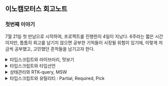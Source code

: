 ## 이노캠모터스 회고노트

### 첫번째 이야기 
7월 21일 첫 만남으로 시작하여, 프로젝트를 진행한지 4일이 지났다. 6주라는 짧은 시간이지만, 틈틈히 회고를 남기지 않으면 공부한 기억들이 사장될 위험이 있기에, 이렇게 저금씩 공부했고, 고민했던 흔적들을 남기고자 한다. 

<details>
<summary>타입스크립트와 라이브러리, 맛보기</summary>
<br/>
가장 먼저 이야기할 부분은 `타입스크립트`에 대한 부분이었다. 이론으로 타입을 선언하는 부분에 대해서 공부했지만, 실전은 달랐다. 모든 것에 타입을 지정해주어야 했기 때문이다. 라이브러리에도 타입이 존재했으며, 해당 타입을 설정해주지 않으면 컴파일 단계에서 에러가 발생되어 아무것도 할 수 없는 상황이 되었다. 4일 동안의 짧은 기간이었지만, 그 동안의 짧은 이야기라도 기록으로 남겨, 훗날의 이를 회상하는데 도움을 주고자 한다. 

1. Axios 라이브러리의 타입적용

    리액트 JS에서는 고민없이 사용했던 라이브러리에도 타입설정이 필요했다. `인스턴스`를 생성하는 부분에도 타입설정이 필요했고, `인터셉터`를 적용하는 부분에서도 `config`와 `response`에 따라서 타입을 지정해 줘야 했다. 또한 번외의 이야기지만, `config`와 `response`를 인터셉터해서 어떤 처리를 하면, 반드시 두 요소를 return 해주어야 결과값을 전달하고 전달받는 다는 것 또한 유념해야할 이이었다. 

    ```tsx
    import axios, * as axiosType from 'axios';

    // axios 인스턴스 생성
    export const instance: axiosType.AxiosInstance = axios.create({
    baseURL: process.env.REACT_APP_SERVER_KEY,
    });

    interface MyAxiosRequestConfig extends axiosType.AxiosRequestConfig {
    headers: axiosType.AxiosRequestHeaders;
    }

    // 요청 인터셉터 설정
    instance.interceptors.request.use(
    (config: MyAxiosRequestConfig) => {
        ...
        return config;
    },
    (error) => {
        return Promise.reject(error);
    },
    );

    // 응답 인터셉터 설정
    instance.interceptors.response.use(
    (response: axiosType.AxiosResponse) => {
        ...
        return response;
    },
    (error) => {
        return Promise.reject(error);
    },
    );
    ```

2. RTK-query 라이브러리의 타입적용

    이번 4일의 작업에서 타입설정과 관련하여 가장 어려웠던 부분은 `RTK-query` 부분의 타입을 설정하는 일이었다. 특별히 `catch(error)` 부분의 타입을 지정해 주는 부분이 특별히 기억에 남는다. 반나절 정도를 찾아보고 내용을 적용시켰던 것 같다. 공식문서를 열심히 살펴보았지만, 익숙하지 않아서 어려움이 있었다. 그러나 이 과정에서 이미 라이브러리를 제공해주는 곳에서 만들어진 `index.d.ts`를 잘 살펴보는 것만으로 문제를 쉽게 접근할 수 있다는 것을 배우게 되었다. 

    ```tsx
    export const inocamRTK = createApi({
        baseQuery: axiosBaseQuery(),
        tagTypes: ['POSTS', 'POSTDETAIL', 'POSTCOMMENT'],
        endpoints(build) {}
    })
    ```

    (1) RTK-query에서 설정할 타입은 `axiosBaseQuery`부분으로 아래와 같다. 

    (2) `BaseQueryFn`를 설정함에 있어서, 개발자가 지정하고 싶은 내용을 추가로 기록할 수 있는데, 매번 포함되지 않는 요소에는 옵셔널체이닝(?)을 설정해 주었고, method와 data는 기본적으로 제공되어 있는 타입선언을 활용하면 된다. 

    ```tsx
    const axiosBaseQuery = (): BaseQueryFn<{
        url: string;
        method: AxiosRequestConfig['method']
        data?: AxiosRequestConfig['data'];
        types?: string;
    }> => async ({ url, method, data, types }) => {}
    ```

    (3) `catch (axiosError)`에 있어서의 에러타입설정 부분이 특히 어려웠다. 

    ```tsx
    catch (axiosError) {
        const err = axiosError as Type.CustomAxiosError<Type.ErrorType['data']>; // 타입단언
        return {
          error: err.response?.data.msg
        };
    }

    // responseType.d.ts
    export interface ErrorType {
        data: {
            error: boolean,
            status:number,
            msg: string
        }
    }
    export interface CustomAxiosError<T> extends AxiosError {
        response?: AxiosResponse<T>
    }
    ```

    타입가드도 생각해봤지만, 결국은 `타입단언`을 통해서 적용했다. 기존에 있었던 `AxiosError`를 상속받아서, `AxiosResponse`를 더하고, 여기에 `제네릭`을 설정했다. 그리고 이를 활용하는 부분에서 `ErrorType`를 넣어서 작업했다. 
</details>



<details>
<summary>타입스크립트와 타입선언</summary>
<br/>

타입선언은 `type`과 `interface` 두 가지 방법이 있고, 두 가지 방법은 각각의 목적과 사용 방법의 차이가 있다. 

1. `type` 알리아스(타입별칭)

    `type`은 기존 타임에 별칭을 붙여서 재사용하기 쉬운 커스텀 타입을 만들 때 유용한다. 타입의 확장은 아래와 같이 가능하다. 

    ```tsx
    type Person = {
        name: string;
        age: number;
    };

    type MyIntersection = Person & { email: string };
    ```

2. `interface` 객체의 구조를 정의한다. 

    주로 객체 간의 상호 작용을 명시적으로 지정하거나, 클래스가 구현해야 하는 메서드와 속성을 정의하는데 사용한다. 결국에는 성향차이라고 하는데, 일반적으로 별칭은 간단하고 범용적인 타입 선언에 적합하며, 인터페이스는 객체 간의 상호 작용과 클래스 구현에 더 적합한 것으로 구분하여 사용한다. 아래는 이번 프로젝트에서 사용한 `interface` 정의 목록이다. 범용적으로 사용하기 위해 타입을 구분했고, 각각의 상황에 따라서 사용할 수 있도록, export 해주었다. 

    ```tsx
    export interface CommentsData {
        comment_id: number;
        nickname: string;
        comment: string;
        created_at: string;
        modified_at: string;
    }

    export interface PostPosts {
        title:string;
        content:string;
        post_id?: number;
    }

    export interface PostsData extends PostPosts {
        is_like: boolean;
        like_count: number;
        comment_count?: number;
    }

    export interface PostsDetailData extends PostsData {
        image_urls: string[];
        comment: CommentsData[];
    }   
    ```

3. 컴포넌트의 props에 대한 타입지정

    ```tsx
     return (<EditCommunityDetail post_id={post_id} title={title} content={content} />)

     export const EditCommunityDetail: React.FC<Type.PostPosts> = ({ post_id, title, content }) => {

        return <div>로그인 ...</div>
     }
    ```
</details>


<details>
<summary>상태관리와 RTK-query, MSW</summary>
<br/>

상태관리는 언제나 어려운 주제이다. Redux, ContextAPI, 그리고 Recoil 등이 큰 축인 것 같다. 그리고 네트워크 통신과 관련해서는 RTK-createAysnsThunk, React-query, RTK-query 등으로 접근이 가능할 것이다. 

먼저, RTK-createAysnsThunk는 리덕스를 기반으로 확장되었다는 점에서 장점이 있다. 하지만, isLoading, isError 등의 상황을 모두 직접 기록해야 한다는 점과, 저장 위치가 메인 메모리에 저장된다는 점에서 다소 불편함이 있다. 

React-query는 네트워크 전용 상태관리를 표망하며, 비동기 통신 전용의 상태관리 라이브러리이다. 데이터를 캐시에 저장하여 효율적으로 데이터를 캐싱하고 패싱한다. 그러나 로직이 분산되어 있다는 한계는 있다. 

이번 프로젝트에서 채택한 RTK-query는 리덕스가 가진 중앙집중화의 장점을 가지고 API를 구현한다. 또한, 데이터를 React-query 처럼 캐시에 저장하여 효율적으로 데이터를 관리한다. 

이번 프로젝트에서는 axios + RTK-query + MSW를 통한 테스트 서버를 구현하여 빠르게 개발을 진행하도록 시도하였다. 

```tsx
export const inocamRTK = createApi({
  baseQuery: axiosBaseQuery(),
  tagTypes: ['POSTS', 'POSTDETAIL', 'POSTCOMMENT'],
  endpoints(build) {
    return {
      // loginRTK
      postLogin: build.mutation({
        query: (data) => ({
          url: '/api/auth/login',
          method: 'post',
          data,
          types: 'login',
        }),
      }),
      // Signup
      postSignup: build.mutation({
        query: (data) => ({
          url: '/api/auth/signup',
          method: 'post',
          data,
          types: 'signup',
        }),
      }),
      // getEmailCheck
      getEmailCheck: build.query({
        query: (email) => ({
          url: `/api/auth/email?email=${email}`,
          method: 'get',
          types: 'getCheck',
        }),
      }),
      // getNickNameCheck
      getNickCheck: build.query({
        query: (nickname) => ({
          url: `/api/auth/nickname?nickname=${nickname}`,
          method: 'get',
          types: 'getCheck',
        }),
      }),

      // getPosts - 차량출고 커뮤니티
      getPosts: build.query({
        query: () => ({
          url: `/api/posts`,
          method: 'get',
          types: 'getData',
        }),
        providesTags: ['POSTS']
      }),

      // postPosts - 차량출고 커뮤니티
      postPosts: build.mutation({
        query: (data) => ({
          url: `/api/posts`,
          method: 'post',
          data,
          types: 'multipart',
        }),
        invalidatesTags: ['POSTS']
      }),

      // DeletePosts - 차량출고 커뮤니티 게시글 삭제
      DeletePosts: build.mutation({
        query: (postId) => ({
          url: `/api/posts/${postId}`,
          method: 'delete',
        }),
        invalidatesTags: ['POSTS']
      }),

      // EditPosts - 차량출고 커뮤니티 게시글 수정
      patchPosts: build.mutation({
        query: ({postId, formData}) => ({
        url: `/api/posts/${postId}`,
        method: 'patch',
        data:formData,
        types:'multipart'
      }),
      invalidatesTags: ['POSTS', "POSTDETAIL"]
      }),


      // getPostsDetail - 차량출고 커뮤니티 게시글
      getPostsDetail: build.query({
        query: (postId) => ({
          url: `/api/posts/${postId}`,
          method: 'get',
          types: 'getData',
        }),
        providesTags: ['POSTDETAIL']
      }),

      // postComment - 차량출고 커뮤니티 댓글작성
      postComment: build.mutation({
        query: ({postId, data}) => ({
          url: `/api/posts/${postId}/comments`,
          method: 'post',
          data
        }),
        invalidatesTags: ['POSTDETAIL']
      }),


    };
  },
});

export const {
  // Auth
  usePostLoginMutation,
  usePostSignupMutation,
  useGetEmailCheckQuery,
  useGetNickCheckQuery,

  // Posts 차량출고 커뮤니티 관련
  useGetPostsQuery,
  usePostPostsMutation,
  useDeletePostsMutation,
  usePatchPostsMutation,
  useGetPostsDetailQuery,
  usePostCommentMutation,
} = inocamRTK;
```

중앙집중화 되어 있다는 점에서 `하나의 API`를 생성하는데 단 몇 분밖에 걸리지 않고, 쉽고 간편하게 useOOOQuery, useOOOMutation을 통해 호출하여 사용할 수 있다. 나아가 get 요청의 경우 조건부로 할 수 있을까 고민을 하게 되었다. 이전 프로젝트에서 React-query 를 했을 때, 사용했던 기억이 있는데 RTK-query도 간편하게 사용할 수 있었다. 

```tsx
 const { 
    isSuccess: checkEmailSuccess, 
    data: checkEmailData, 
    isError: checkEmailError, 
    error: emailError } = useGetEmailCheckQuery(signInfo.email, {skip: checkEmail})
```

`skip`에 들어가는 상태에 따라서 get요청을 제어할 수 있다. `true`를 하면 get요청이 무시된다. 이를 `false`로 변경될 때 요청이 시작된다. 이를 통해서 이메일체크와 닉네임체크 부분을 원하는 호출시점에 제어함으로 개발목적과 의도에 따라 동작하게 하였다. 

```tsx
  const onChangeInput = (e: ChangeEvent<HTMLInputElement>): void => {
    const { name, value } = e.target
    setSignInfo({ ...signInfo, [name]: value })
    setCheckEmail(true)
    setCheckNickName(true)
  }  
```

나아가 새로운 입력에 대한 이벤트가 발생되었을 때에는 이를 다시 true 로 번경하여 호출되지 않도록 제한하였다. 

### 이번에는 MSW이다. 

MSw는 정말 막강하다. API 배포와 디자인 가이드가 나오지 않는 시점에서 빠르게 코드를 테스르 하여, 서버통신을 가정한 상태로 개발을 진행할 수 있었고 그 결과는 대단했다. 다음은 이제 스타일드 컴포넌트를 모듈화하면 될 것 같다. 이후는 이제 생성한 모듈을 실제로 그리는 일만 남았다. 

```tsx
import { rest } from 'msw';
import * as TestDB from './testData';
import * as Type from '../types';


export const handlers = [
  // Login
  rest.post<Type.User>(`${process.env.REACT_APP_SERVER_KEY}/api/auth/login`,
    async (req, res, ctx) => {
      const request = req.body;
      const find = TestDB.logindata.find(user => user.email === request.email)

      if (find && request.password === find.password) {
        return res(
          ctx.status(200),
          ctx.json({
            success: true,
            status: 200,
            msg: '로그인성공',
          }),
          ctx.set(
            'authorization',
            'Bearer eyJhbGciOiJIUzI1NiIsInR5cCI6IkpXVCJ9.eyJzdWIiOiIxMjM0NTY3ODkwIiwibmFtZSI6IkpvaG4gRG9lIiwiaWF0IjoxNTE2MjM5MDIyfQ.SflKxwRJSMeKKF2QT4fwpMeJf36POk6yJV_adQssw5',
          ),
        );
        // 배열에서 존재하지 않으면...   
      } else if (find && request.password !== find.password) {
        return res(
          ctx.status(401), // 인증되지 않음
          ctx.json({
            error: true,
            status: 401,
            msg: '비밀번호가 틀렸습니다.',
          }),
        );
        // 배열은 있는데 비밀번호가 틀린 경우
      } else {
        return res(
          ctx.status(401), // 인증되지 않음(리소스에 없음) 
          ctx.json({
            error: true,
            status: 401,
            msg: '존재하지 않는 이메일 입니다.',
          }),
        );
      }
    },
  ),

  // Signup
  rest.post<Type.UserInfo>(`${process.env.REACT_APP_SERVER_KEY}/api/auth/signup`,
    async (req, res, ctx) => {
      const request = req.body;
      TestDB.logindata.push(request)
      return res(
        ctx.status(200),
        ctx.json({
          success: true,
          status: 200,
          msg: '회원가입성공',
        }),
      );
    }
  ),

  // Signup-emailCheck
  rest.get<Type.UserInfo>(`${process.env.REACT_APP_SERVER_KEY}/api/auth/email`,
    async (req, res, ctx) => {
      const checkEmail = req.url.searchParams.get('email')
      const find = TestDB.logindata.find(user => user.email === checkEmail) || null
      if (!find) {
        return res(
          ctx.status(200),
          ctx.json({
            success: true,
            status: 200,
            msg: '사용 가능한 이메일 입니다.'
          }),
        );
      } else {
        return res(
          ctx.status(409), // 이미 리소스 상에 존재하면
          ctx.json({
            error: true,
            status: 409,
            msg: '이미 존재하는 이메일 입니다.',
          }),
        );
      }
    }
  ),

  // Signup-NickNameCheck
  rest.get<Type.UserInfo>(`${process.env.REACT_APP_SERVER_KEY}/api/auth/nickname`,
    async (req, res, ctx) => {
      const checkNickName = req.url.searchParams.get('nickname')
      const find = TestDB.logindata.find(user => user.nickname === checkNickName) || null
      if (!find) {
        return res(
          ctx.status(200),
          ctx.json({
            success: true,
            status: 200,
            msg: '사용 가능한 닉네임 입니다.'
          }),
        );
      } else {
        return res(
          ctx.status(409), // 이미 리소스 상에 존재하면
          ctx.json({
            error: true,
            status: 409,
            msg: '이미 존재하는 닉네임 입니다.',
          }),
        );
      }
    }
  ),

  // getPosts - 차량출고 커뮤니티 
  rest.get(`${process.env.REACT_APP_SERVER_KEY}/api/posts`,
    async (_, res, ctx) => {
      return res(
        ctx.status(200),
        ctx.json({
          success: true,
          status: 200,
          msg: '게시글이 조회되었습니다.',
          data: TestDB.postdata
        }),
      );
    }
  ),

  // getPosts - 차량출고 커뮤니티 게시글 조회 
  rest.get(`${process.env.REACT_APP_SERVER_KEY}/api/posts/`, // ${postId}
    async (_, res, ctx) => {
      return res(
        ctx.status(200),
        ctx.json({
          success: true,
          status: 200,
          msg: '게시글이 조회되었습니다.',
          data: TestDB.postdata
        }),
      );
    }
  ),

  // getPostDeatil - 차량출고 커뮤니티 게시글 조회 
  rest.get(`${process.env.REACT_APP_SERVER_KEY}/api/posts/:id`,
    async (req, res, ctx) => {
      const find = TestDB.postDetailData.find(post => post.post_id === +req.params.id)
      return res(
        ctx.status(200),
        ctx.json({
          success: true,
          status: 200,
          msg: '게시글이 조회되었습니다.',
          data: [find]
        }),
      );
    }
  ),

  // postPosts - 차량출고 커뮤니티 
  rest.post(`${process.env.REACT_APP_SERVER_KEY}/api/posts`,
    async (_, res, ctx) => {
      return res(
        ctx.status(200),
        ctx.json({
          success: true,
          status: 200,
          msg: '게시글이 등록이 등록되었습니다.'
        }),
      );
    }
  ),

  // deletePosts - 차량출고 커뮤니티 게시글 삭제
  rest.delete(`${process.env.REACT_APP_SERVER_KEY}/api/posts/:id`,
    async (req, res, ctx) => {
      const findIndex = TestDB.postdata.findIndex((post: Type.PostsData) => post.post_id === +req.params.id)
      TestDB.postdata.splice(findIndex, 1)

      return res(
        ctx.status(200),
        ctx.json({
          success: true,
          status: 200,
          msg: '게시글이 삭제되었습니다.'
        }),
      );
    }
  ),

// patchPosts - 차량출고 커뮤니티 게시글 수정
rest.patch(`${process.env.REACT_APP_SERVER_KEY}/api/posts/:id`,
async (req, res, ctx) => {
  console.log("patchPosts", req);
  return res(
    ctx.status(200),
    ctx.json({
      success: true,
      status: 200,
      msg: '게시글이 수정되었습니다.'
    }),
  );
}
),

// postPostsComment - 차량출고 커뮤니티 게시글 댓글작성
rest.post(`${process.env.REACT_APP_SERVER_KEY}/api/posts/:id/comments`,
async (req, res, ctx) => {
  console.log("patchPosts", req.body);
  return res(
    ctx.status(200),
    ctx.json({
      success: true,
      status: 200,
      msg: '댓글이 입력 되었습니다.'
    }),
  );
}
),

// deletePostsComment - 차량출고 커뮤니티 게시글 댓글작성
rest.delete(`${process.env.REACT_APP_SERVER_KEY}/api/posts/:postid/comments/:commentid`,
async (req, res, ctx) => {
  console.log("deletePostsComment", req.params.id);
  return res(
    ctx.status(200),
    ctx.json({
      success: true,
      status: 200,
      msg: '댓글이 삭제 되었습니다.'
    }),
  );
}
),

// postPostsComment - 차량출고 커뮤니티 게시글 댓글작성
rest.patch(`${process.env.REACT_APP_SERVER_KEY}/api/posts/:postid/comments/:commentid`,
async (req, res, ctx) => {
  console.log("patchPosts", req.params.id, req.body);
  return res(
    ctx.status(200),
    ctx.json({
      success: true,
      status: 200,
      msg: '댓글이 수정 되었습니다.'
    }),
  );
}
),
];
```
</details>

<details>
<summary>타입스크립트와 유틸리티 : Partial, Required, Pick</summary>

타입스크립트에는 타입을 조작할 수 있는 유틸리티 타입이 존재한다. 그 가운데 3 가지를 소개하고자 한다. 

1. Partial 타입이다. 

    아래는 실제 프로젝트에서 `스타일드 컴포넌트`의 타입을 설정하며 고민했던 내용의 결과이다. 처음에는 계속해서 `interface`를 생성하고, 그 안에 `옵셔널`로 타입을 정의하려고 했었다. 그 결과 모든 타입정의에 `옵셔녈`이 들어가게 되는 상황이 발생되었고, 과연 이것이 효율적인가 고민하게 되었다. 또한 반복되는 타입들의 중복을 제거하고자 하는 욕심도 있었다. 
    
    중복을 제거하면서, 타입검사를 느슨하게 만드는 옵셔널을 피하면서 타입을 정의하는 방법이 있을까 고민하던 가운데, `Partial`을 찾게 되었다. 유틸리티 타입은 바로 이럴 때 사용되는 것 같다. Partial는 모든 요소를 옵셔널로 지정한 타입으로 만들어낸다. 그러기에, 실제 사용하는 타입선언에서는 필요한 내용만을 꺼내서 사용한다. 

    `옵셔널`로 만든다는 것은 동일한 내용 같은데 무엇이 다를까? 옵셔널로 지정하는 사례는 타입정의를 변경하여 선택적으로 만들어내지만, `Partial`은 새로운 타입을 생성하여 선택적으로 만들어낸다. 즉 이미 존재하는 타입에 대해 선택적인 버전을 생성하기에 기존 타입 정의를 변경하지 않고 유연하게 다룬다는 점이 다르다. 즉  `Partial` 타입은 기존 타입을 복제하여 각 속성을 선택적으로 만들기 때문에 타입 정의를 반복하지 않고도 선택적인 타입을 쉽게 만들 수 있습니다.

    ```tsx
    export interface Styled {
      // commen
      $color:string;
      $width:string;
      $height:string;

      // Felx-Grid
      $gap: number;

      // Flex
      $fd: string;
      $jc: string;
      $ai: string;

      // Grid
      $gtc:string;
      $gtr:string;
      $gar:string;
      $cgap: number;
      $rgap: number;

      // GridMergedSpace
      $mergedgcs: number
      $mergedgce: number
      $mergedgrs: number
      $mergedgre: number
    }
    ```

  이에 대한 GPT의 평가는 아래와 같다. 

  (1) 선택적인 Props : 필요한 속성만을 전달함으로 불필요한 속성을 생략하고 간단한 인터페이스로 컴포넌트를 사용할 수 있다고 한다. 

  (2) 재사용성 :  스타일드 컴포넌트를 사용하는 다른 컴포넌트들에서도 동일한 Styled 인터페이스를 사용할 수 있으며, `Partial<Styled>`을 이용하여 필요한 스타일 속성을 선택적으로 전달할 수 있게된다. 이로 인해 스타일드 컴포넌트를 쉽게 재사용할 수 있다. 

  (3) 타입 안정성 : `Partial<Styled>`는 타입 안정성을 제공한다. 컴파일러가 타입 검사를 수행하여 부적절한 속성을 사용하려는 시돌르 방지하고 잘못된 타입으로 인한 오류를 줄여준다. 

  (4) 코드 가독성 : `Partial<Styled>`을 사용하면 필요한 속성을 명시적으로 선택하여 코드의 가독성이 높아진다. 

  (5) 유지보수성 : 스타일드 컴포넌트의 props를 유연하게 다루면 스타일이 변견되거나 추가되는 경우에도 코드 수정이 간단해진다. 새로운 스타일 속성을 추가하기 위해 인터페이스를 추가하는 대신, 해당 속성을 `Partial<Styled>`에 추가하여 필요한 곳에서 선택적으로 사용할 수 있게 만들기 때문이다. 

  정리하면, `Partial<Styled>`를 사용하녀 스타일드 컴포넌트의 props를 선택적으로 만드는 접근 방식은 코드의 유연성, 재사용성, 가독성 및 유지 보수성을 향상시키는 좋은 방법이다. 

  아래는 실제 스타일드 컴포넌트에서 해당 내용을 적용한 사례이다. 

  ```tsx
  /* About Div styled ---------------------------------------------- */
  const FlexBox = sc.styled.div<Partial<Styled>>`
    ${Flex}
  `;

  const GridBox = sc.styled.div<Partial<Styled>>`
    ${Grid}
    background-color:${({$color}) => $color};
  `

  const GridMergedSpace = sc.styled.div<Partial<Styled>>`
    grid-column-start: ${({$mergedgcs}) => $mergedgcs ? $mergedgcs : "auto"};
    grid-column-end: ${({$mergedgce}) => $mergedgce ? $mergedgce : "auto"}; // span 2;
    grid-row-start: ${({$mergedgrs}) => $mergedgrs ? $mergedgrs : "auto"};
    grid-row-end: ${({$mergedgre}) => $mergedgre ? $mergedgre : "auto"}; // span 3;
  `

  const FigureImg = sc.styled.figure<Partial<Styled>>`
    width: ${({ $width }) => $width};
    img {
      display: block;
      width: 100%;
    }
  `;
  ```



</details>